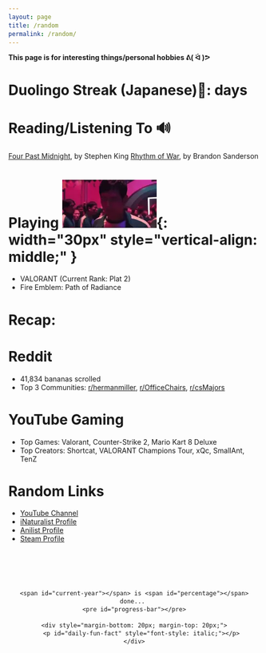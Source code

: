 ```yaml
---
layout: page
title: /random
permalink: /random/
---
```

**This page is for interesting things/personal hobbies ᕕ( ᐛ )ᕗ**

# Duolingo Streak (Japanese)🐧: <span id="streak-counter"></span> days

# Reading/Listening To 🔊
<a href="https://www.goodreads.com/book/show/133266.Four_Past_Midnight" target="_blank">Four Past Midnight</a>, by Stephen King
<a href="https://www.goodreads.com/book/show/49021976-rhythm-of-war" target="_blank">Rhythm of War</a>, by Brandon Sanderson

# Playing ![IVEPLAYEDTHESEGAMESBEFORE](../assets/IVEPLAYEDTHESEGAMESBEFORE.webp){: width="30px" style="vertical-align: middle;" }
- VALORANT (Current Rank: Plat 2)
- Fire Emblem: Path of Radiance

# <span id="recap-year"></span> Recap:
# Reddit
- 41,834 bananas scrolled
- Top 3 Communities: <a href="https://reddit.com/r/hermanmiller" target="_blank">r/hermanmiller</a>, <a href="https://reddit.com/r/OfficeChairs" target="_blank">r/OfficeChairs</a>, <a href="https://reddit.com/r/csMajors" target="_blank">r/csMajors</a>

# YouTube Gaming
- Top Games: Valorant, Counter-Strike 2, Mario Kart 8 Deluxe
- Top Creators: Shortcat, VALORANT Champions Tour, xQc, SmallAnt, TenZ

# Random Links
- <a href="https://www.youtube.com/@kevin.s" target="_blank">YouTube Channel</a>
- <a href="https://www.inaturalist.org/observations?user_id=kevin_shi&place_id=any&verifiable=any" target="_blank">iNaturalist Profile</a>
- <a href="https://anilist.co/user/kevinshiznit/" target="_blank">Anilist Profile</a>
- <a href="https://steamcommunity.com/id/kfjasdhlfkas/" target="_blank">Steam Profile</a>

# ‎ 


<div style="text-align: center;">

    <span id="current-year"></span> is <span id="percentage"></span> done... 
    <pre id="progress-bar"></pre>
    
    <div style="margin-bottom: 20px; margin-top: 20px;">
        <p id="daily-fun-fact" style="font-style: italic;"></p>
    </div>
</div>

<script src="../js/progress-bar.js"></script>
<script src="../js/streak-counter.js"></script>
<script src="../js/fun-facts.js"></script>
<script src="../js/oneko.js"></script>